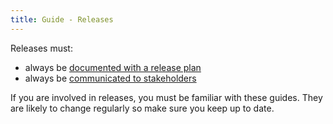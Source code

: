 ```yaml
---
title: Guide - Releases
---
```


Releases must:

- always be [documented with a release plan](Guide-Release-Plans.md)
- always be [communicated to stakeholders](Guide-Release-Notifications.md)

If you are involved in releases, you must be familiar with these guides. They are likely to change regularly so make sure you keep up to date.
